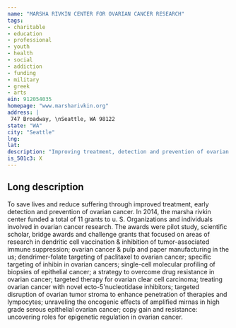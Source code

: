 ```yaml
---
name: "MARSHA RIVKIN CENTER FOR OVARIAN CANCER RESEARCH"
tags:
- charitable
- education
- professional
- youth
- health
- social
- addiction
- funding
- military
- greek
- arts
ein: 912054035
homepage: "www.marsharivkin.org"
address: |
 747 Broadway, \nSeattle, WA 98122
state: "WA"
city: "Seattle"
lng: 
lat: 
description: "Improving treatment, detection and prevention of ovarian cancer. "
is_501c3: X
---
```


## Long description

To save lives and reduce suffering through improved treatment, early detection and prevention of ovarian cancer. In 2014, the marsha rivkin center funded a total of 11 grants to u. S. Organizations and individuals involved in ovarian cancer research. The awards were pilot study, scientific scholar, bridge awards and challenge grants that focused on areas of research in dendritic cell vaccination & inhibition of tumor-associated immune suppression; ovarian cancer & pulp and paper manufacturing in the us; dendrimer-folate targeting of paclitaxel to ovarian cancer; specific targeting of inhibin in ovarian cancers; single-cell molecular profiling of biopsies of epithelial cancer; a strategy to overcome drug resistance in ovarian cancer; targeted therapy for ovarian clear cell carcinoma; treating ovarian cancer with novel ecto-5'nucleotidase inhibitors; targeted disruption of ovarian tumor stroma to enhance penetration of therapies and lympocytes; unraveling the oncogenic effects of amplified mirnas in high grade serous epithelial ovarian cancer; copy gain and resistance: uncovering roles for epigenetic regulation in ovarian cancer. 
